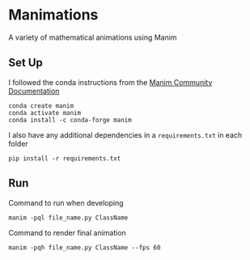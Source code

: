 # Manimations
A variety of mathematical animations using Manim

## Set Up

I followed the conda instructions from the [Manim Community Documentation](https://docs.manim.community/en/stable/installation/conda.html)

```
conda create manim
conda activate manim
conda install -c conda-forge manim
```

I also have any additional dependencies in a `requirements.txt` in each folder
```
pip install -r requirements.txt
```

## Run

Command to run when developing
```
manim -pql file_name.py ClassName
```

Command to render final animation
```
manim -pqh file_name.py ClassName --fps 60
```
